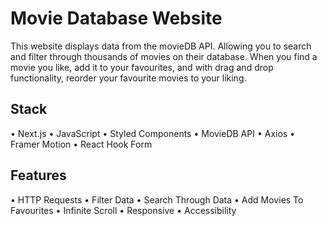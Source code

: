 # Movie Database Website

This website displays data from the movieDB API. Allowing you to search and filter through thousands of movies on their database. When you find a movie you like, add it to your favourites, and with drag and drop functionality, reorder your favourite movies to your liking.
## Stack

• Next.js
• JavaScript
• Styled Components
• MovieDB API
• Axios
• Framer Motion
• React Hook Form

## Features

• HTTP Requests
• Filter Data
• Search Through Data
• Add Movies To Favourites
• Infinite Scroll
• Responsive
• Accessibility
